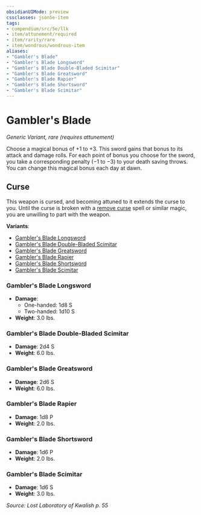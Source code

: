 ```yaml
---
obsidianUIMode: preview
cssclasses: json5e-item
tags:
- compendium/src/5e/llk
- item/attunement/required
- item/rarity/rare
- item/wondrous/wondrous-item
aliases: 
- "Gambler's Blade"
- "Gambler's Blade Longsword"
- "Gambler's Blade Double-Bladed Scimitar"
- "Gambler's Blade Greatsword"
- "Gambler's Blade Rapier"
- "Gambler's Blade Shortsword"
- "Gambler's Blade Scimitar"
---
```

# Gambler's Blade
*Generic Variant, rare (requires attunement)*  


Choose a magical bonus of +1 to +3. This sword gains that bonus to its attack and damage rolls. For each point of bonus you choose for the sword, you take a corresponding penalty (−1 to −3) to your death saving throws. You can change this magical bonus each day at dawn.

## Curse

This weapon is cursed, and becoming attuned to it extends the curse to you. Until the curse is broken with a [remove curse](/Systems/5e/spells/remove-curse.md) spell or similar magic, you are unwilling to part with the weapon.

**Variants**:
- [Gambler's Blade Longsword](#Gambler's%20Blade%20Longsword)
- [Gambler's Blade Double-Bladed Scimitar](#Gambler's%20Blade%20Double-Bladed%20Scimitar)
- [Gambler's Blade Greatsword](#Gambler's%20Blade%20Greatsword)
- [Gambler's Blade Rapier](#Gambler's%20Blade%20Rapier)
- [Gambler's Blade Shortsword](#Gambler's%20Blade%20Shortsword)
- [Gambler's Blade Scimitar](#Gambler's%20Blade%20Scimitar)

### Gambler's Blade Longsword

- **Damage**:
  - One-handed: 1d8 S
  - Two-handed: 1d10 S
- **Weight**: 3.0 lbs.

### Gambler's Blade Double-Bladed Scimitar

- **Damage**: 2d4 S
- **Weight**: 6.0 lbs.

### Gambler's Blade Greatsword

- **Damage**: 2d6 S
- **Weight**: 6.0 lbs.

### Gambler's Blade Rapier

- **Damage**: 1d8 P
- **Weight**: 2.0 lbs.

### Gambler's Blade Shortsword

- **Damage**: 1d6 P
- **Weight**: 2.0 lbs.

### Gambler's Blade Scimitar

- **Damage**: 1d6 S
- **Weight**: 3.0 lbs.


*Source: Lost Laboratory of Kwalish p. 55*